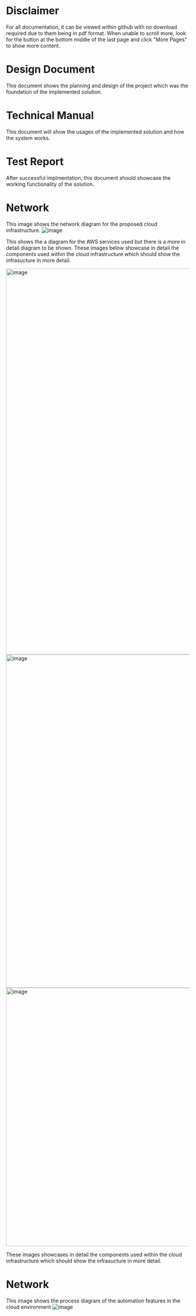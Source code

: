 # Disclaimer
For all documentation, it can be viewed within github with no download required due to them being in pdf format. When unable to scroll more, look for the button at the bottom middle of the last page and click "More Pages" to show more content.

# Design Document
This document shows the planning and design of the project which was the foundation of the implemented solution.

# Technical Manual
This document will show the usages of the implemented solution and how the system works.

# Test Report
After successful implmentation, this document should showcase the working functionality of the solution.

# Network
This image shows the network diagram for the proposed cloud infrastructure. 
![image](https://github.com/fallenknox/automation-and-security/assets/119413736/286aba07-acce-4717-b185-150d84fa8440)

This shows the a diagram for the AWS services used but there is a more in detail diagram to be shown. These images below showcase in detail the components used within the cloud infrastructure which should show the infrasucture in more detail.

<img width="1054" alt="image" src="https://github.com/user-attachments/assets/6c2cc3ab-8f87-4f9c-a8dc-67eeec8259cf">
<img width="910" alt="image" src="https://github.com/user-attachments/assets/365af18e-a2bd-4f86-90df-c6918b2d3b83">
<img width="706" alt="image" src="https://github.com/user-attachments/assets/b8ef77af-8009-4469-a31c-ae9e5f5a8625">

These images showcases in detail the components used within the cloud infrastructure which should show the infrasucture in more detail.

# Network
This image shows the process diagram of the automation features in the cloud environment
![image](https://github.com/user-attachments/assets/e418d7f2-ef75-4a04-841b-e035dfbc8772)



